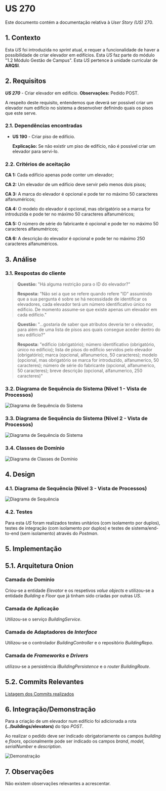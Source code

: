 # US 270

Este documento contém a documentação relativa à *User Story (US)* 270.

## 1. Contexto

Esta *US* foi introduzida no *sprint* atual, e requer a funcionalidade de haver a possibilidade de criar elevador em edifícios. 
Esta *US* faz parte do módulo "1.2 Módulo Gestão de Campus".
Esta *US* pertence à unidade curricular de **ARQSI**.

## 2. Requisitos

***US 270*** - Criar elevador em edifício.
__Observações:__ Pedido POST.

A respeito deste requisito, entendemos que deverá ser possível criar um elevador num edifício no sistema a desenvolver 
definindo quais os pisos que este serve.

### 2.1. Dependências encontradas

- **US 190** - Criar piso de edifício.

  **Explicação:** Se não existir um piso de edifício, não é possível criar um elevador para servi-lo.

### 2.2. Critérios de aceitação

**CA 1:** Cada edifício apenas pode conter um elevador;

**CA 2:** Um elevador de um edifício deve servir pelo menos dois pisos;

**CA 3:** A marca do elevador é opcional e pode ter no máximo 50 caracteres alfanuméricos;

**CA 4:** O modelo do elevador é opcional, mas obrigatório se a marca for introduzida e pode ter no máximo 50 caracteres alfanuméricos;

**CA 5:** O número de série do fabricante é opcional e pode ter no máximo 50 caracteres alfanuméricos;

**CA 6:** A descrição do elevador é opcional e pode ter no máximo 250 caracteres alfanuméricos.

## 3. Análise

### 3.1. Respostas do cliente

>**Questão:** "Há alguma restrição para o ID do elevador?"
>
>**Resposta:** "Não sei a que se refere quando refere "ID" assumindo que a sua pergunta é sobre se há necessidade de identificar os elevadores, 
> cada elevador terá um número identificativo único no edificio. De momento assume-se que existe apenas um elevador em cada edificio."
 
>**Questão:** "...gostaria de saber que atributos deveria ter o elevador, para além de uma lista de pisos aos quais consegue aceder dentro do seu edifício?"
>
>**Resposta:** "edificio (obrigatório); número identificativo (obrigatório, único no edificio); lista de pisos do edificio servidos pelo elevador (obrigatório);
marca (opcional, alfanumerico, 50 caracteres); modelo (opcional, mas obrigatório se marca for introduzido, alfanumerico, 50 caracteres);
número de série do fabricante (opcional, alfanumerico, 50 caracteres); breve descrição (opcional, alfanumerico, 250 caracteres)"

### 3.2. Diagrama de Sequência do Sistema (Nível 1 - Vista de Processos)

![Diagrama de Sequência do Sistema](IMG/system-sequence-diagram-level-1.svg)

### 3.3. Diagrama de Sequência do Sistema (Nível 2 - Vista de Processos)

![Diagrama de Sequência do Sistema](IMG/system-sequence-diagram-level-2.svg)

### 3.4. Classes de Domínio

![Diagrama de Classes de Domínio](IMG/domain-classes.svg)

## 4. Design

### 4.1. Diagrama de Sequência (Nível 3 - Vista de Processos)

![Diagrama de Sequência](IMG/sequence-diagram-level-3.svg)

### 4.2. Testes

Para esta *US* foram realizados testes unitários (com isolamento por duplos), testes de integração (com isolamento por duplos)
e testes de sistema/end-to-end (sem isolamento) através do *Postman*.

## 5. Implementação

## 5.1. Arquitetura Onion

### Camada de Domínio

Criou-se a entidade *Elevator* e os respetivos *value objects* e utilizou-se a entidade *Building* e *Floor* que já tinham sido criadas por outras *US*.

### Camada de Aplicação

Utilizou-se o serviço *BuildingService*.

### Camada de Adaptadores de *Interface*

Utilizou-se o controlador *BuildingController* e o repositório *BuildingRepo*.

### Camada de *Frameworks* e *Drivers*

utilizou-se a persistência *IBuildingPersistence* e o *router* *BuildingRoute*.

## 5.2. Commits Relevantes

[Listagem dos Commits realizados](https://github.com/sem5pi/sem5pi-23-24-50/issues/13)

## 6. Integração/Demonstração

Para a criação de um elevador num edifício foi adicionada a rota **(../buildings/elevators)** do tipo *POST*.

Ao realizar o pedido deve ser indicado obrigatoriamente os campos *building* e *floors*, opcionalmente pode ser indicado 
os campos *brand*, *model*, *serialNumber* e *description*.

![Demonstração](IMG/demonstration.png)

## 7. Observações

Não existem observações relevantes a acrescentar.